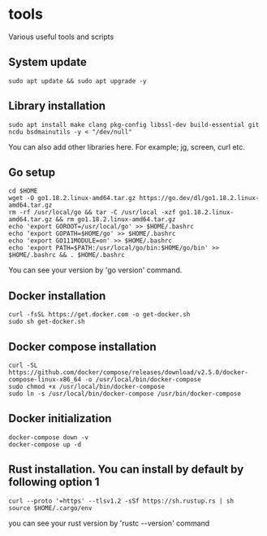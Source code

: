 # tools
Various useful tools and scripts


## System update
```
sudo apt update && sudo apt upgrade -y
```

## Library installation
```
sudo apt install make clang pkg-config libssl-dev build-essential git ncdu bsdmainutils -y < "/dev/null"
```
You can also add other libraries here. For example; jg, screen, curl etc.

## Go setup
```
cd $HOME
wget -O go1.18.2.linux-amd64.tar.gz https://go.dev/dl/go1.18.2.linux-amd64.tar.gz
rm -rf /usr/local/go && tar -C /usr/local -xzf go1.18.2.linux-amd64.tar.gz && rm go1.18.2.linux-amd64.tar.gz
echo 'export GOROOT=/usr/local/go' >> $HOME/.bashrc
echo 'export GOPATH=$HOME/go' >> $HOME/.bashrc
echo 'export GO111MODULE=on' >> $HOME/.bashrc
echo 'export PATH=$PATH:/usr/local/go/bin:$HOME/go/bin' >> $HOME/.bashrc && . $HOME/.bashrc
```
You can see your version by 'go version' command.

## Docker installation
```
curl -fsSL https://get.docker.com -o get-docker.sh
sudo sh get-docker.sh
```

## Docker compose installation
```
curl -SL https://github.com/docker/compose/releases/download/v2.5.0/docker-compose-linux-x86_64 -o /usr/local/bin/docker-compose
sudo chmod +x /usr/local/bin/docker-compose
sudo ln -s /usr/local/bin/docker-compose /usr/bin/docker-compose
```

## Docker initialization
```
docker-compose down -v
docker-compose up -d
```

## Rust installation. You can install by default by following option 1
```
curl --proto '=https' --tlsv1.2 -sSf https://sh.rustup.rs | sh
source $HOME/.cargo/env
```
you can see your rust version by 'rustc --version' command




